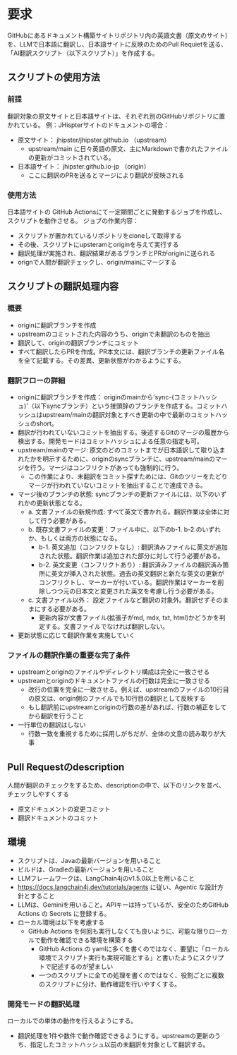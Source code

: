 # 要求
GitHubにあるドキュメント構築サイトリポジトリ内の英語文書（原文のサイト）を、LLMで日本語に翻訳し、日本語サイトに反映のためのPull Requietを送る、「AI翻訳スクリプト（以下スクリプト）」を作成する。

## スクリプトの使用方法
### 前提
翻訳対象の原文サイトと日本語サイトは、それぞれ別のGitHubリポジトリに置かれている。
例：JHispterサイトのドキュメントの場合：
- 原文サイト： jhipster/jhipster.github.io （upstream）
    - upstream/main に日々英語の原文、主にMarkdownで書かれたファイルの更新がコミットされている。
- 日本語サイト： jhipster.github.io-jp （origin）
    - ここに翻訳のPRを送るとマージにより翻訳が反映される

### 使用方法
日本語サイトの GitHub Actionsにて一定期間ごとに発動するジョブを作成し、スクリプトを動作させる。
ジョブの作業内容：
- スクリプトが置かれているリポジトリをcloneして取得する
- その後、スクリプトにupsteramとoriginを与えて実行する
- 翻訳処理が実施され、翻訳結果があるブランチとPRがoriginに送られる
- orignで人間が翻訳チェックし、origin/mainにマージする

## スクリプトの翻訳処理内容
### 概要
- originに翻訳ブランチを作成
- upstreamのコミットされた内容のうち、originで未翻訳のものを抽出
- 翻訳して、originの翻訳ブランチにコミット
- すべて翻訳したらPRを作成。PR本文には、翻訳ブランチの更新ファイル名を全て記載する。その差異、更新状態がわかるようにする。

### 翻訳フローの詳細
- originに翻訳ブランチを作成： originのmainから'sync-(コミットハッシュ)'（以下syncブランチ）という接頭辞のブランチを作成する。コミットハッシュはupstream/mainの翻訳対象とすべき更新の中で最新のコミットハッシュのshort。
- 翻訳が行われていないコミットを抽出する。後述するGitのマージの履歴から検出する。開発モードはコミットハッシュによる任意の指定も可。
- upstream/mainのマージ: 原文のどのコミットまでが日本語訳して取り込まれたかを明示するために、originのsyncブランチに、upstream/mainのマージを行う。マージはコンフリクトがあっても強制的に行う。
    - この作業により、未翻訳をコミット探すためには、Gitのツリーをたどりマージが行われていないコミットを抽出することで達成できる。
- マージ後のブランチの状態: syncブランチの更新ファイルには、以下のいずれかの更新状態となる。
    - a. 文書ファイルの新規作成: すべて英文で書かれる。翻訳作業は全体に対して行う必要がある。
    - b. 既存文書ファイルの変更：ファイル中に、以下のb-1. b-2.のいずれか、もしくは両方の状態になる。
        - b-1. 英文追加（コンフリクトなし）: 翻訳済みファイルに英文が追加された状態。翻訳作業は追加された部分に対して行う必要がある。
        - b-2. 英文変更（コンフリクトあり）: 翻訳済みファイルの翻訳済み箇所に英文が挿入された状態。過去の英文翻訳と新たな英文の更新がコンフリクトし、マーカーが付いている。翻訳作業はマーカーを削除しつつ元の日本文と変更された英文を考慮し行う必要がある。
    - c. 文書ファイル以外： 設定ファイルなど翻訳の対象外。翻訳せずそのままにする必要がある。
        - 更新内容が文書ファイル(拡張子がmd, mdx, txt, html)かどうかを判定する。文書ファイルでなければ翻訳しない。
- 更新状態に応じて翻訳作業を実施していく

### ファイルの翻訳作業の重要な完了条件
- upstreamとoriginのファイルやディレクトリ構成は完全に一致させる
- upstreamとoriginのドキュメントファイルの行数は完全に一致させる
    - 改行の位置を完全に一致させる。例えば、upstreamのファイルの10行目の原文は、origin側のファイルでも10行目の翻訳として反映する
    - もし翻訳前にupstreamとoriginの行数の差があれば、行数の補正をしてから翻訳を行うこと
- 一行単位の翻訳はしない
    - 行数一致を重視するために採用しがちだが、全体の文意の読み取りが大事

## Pull Requestのdescription
人間が翻訳のチェックをするため、descriptionの中で、以下のリンクを並べ、チェックしやすくする
- 原文ドキュメントの変更コミット
- 翻訳ドキュメントのコミット

## 環境
- スクリプトは、Javaの最新バージョンを用いること
- ビルドは、Gradleの最新バージョンを用いること
- LLMフレームワークは、LangChain4jのv1.5.0以上を用いること
- https://docs.langchain4j.dev/tutorials/agents に従い、Agentic な設計方針とすること
- LLMは、Geminiを用いること。APIキーは持っているが、安全のためGitHub Actions の Secrets に登録する。
- ローカル環境は以下を考慮する
    - GitHub Actions を何回も実行しなくても良いように、可能な限りローカルで動作を確認できる環境を構築する
        - GitHub Actions の yamlに多くを書くのではなく、要望に「ローカル環境でスクリプト実行も実現可能とする」と書いたようにスクリプトで記述するのが望ましい
        - 一つのスクリプトに全ての処理を書くのではなく、役割ごとに複数のスクリプトに分け、動作確認を行いやすくする。

### 開発モードの翻訳処理
ローカルでの単体の動作を行えるようにする。
- 翻訳処理を1件や数件で動作確認できるようにする。upstreamの更新のうち、指定したコミットハッシュ以前の未翻訳を対象として翻訳する。
